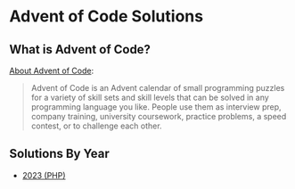 # Advent of Code Solutions

## What is Advent of Code?

[About Advent of Code](https://adventofcode.com/about):

> Advent of Code is an Advent calendar of small programming puzzles for a variety of skill sets and skill levels that can be solved in any programming language you like. People use them as interview prep, company training, university coursework, practice problems, a speed contest, or to challenge each other.

## Solutions By Year

- [2023 (PHP)](2023)